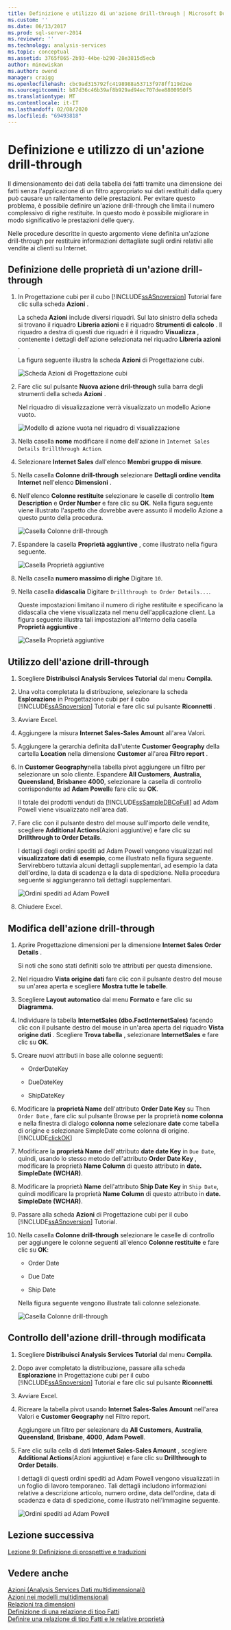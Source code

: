 ```yaml
---
title: Definizione e utilizzo di un'azione drill-through | Microsoft Docs
ms.custom: ''
ms.date: 06/13/2017
ms.prod: sql-server-2014
ms.reviewer: ''
ms.technology: analysis-services
ms.topic: conceptual
ms.assetid: 3765f865-2b93-44be-b290-28e3815d5ecb
author: minewiskan
ms.author: owend
manager: craigg
ms.openlocfilehash: cbc9ad315792fc4198988a53713f978ff119d2ee
ms.sourcegitcommit: b87d36c46b39af8b929ad94ec707dee8800950f5
ms.translationtype: MT
ms.contentlocale: it-IT
ms.lasthandoff: 02/08/2020
ms.locfileid: "69493818"
---
```

# <a name="defining-and-using-a-drillthrough-action"></a>Definizione e utilizzo di un'azione drill-through
  Il dimensionamento dei dati della tabella dei fatti tramite una dimensione dei fatti senza l'applicazione di un filtro appropriato sui dati restituiti dalla query può causare un rallentamento delle prestazioni. Per evitare questo problema, è possibile definire un'azione drill-through che limita il numero complessivo di righe restituite. In questo modo è possibile migliorare in modo significativo le prestazioni delle query.  
  
 Nelle procedure descritte in questo argomento viene definita un'azione drill-through per restituire informazioni dettagliate sugli ordini relativi alle vendite ai clienti su Internet.  
  
## <a name="defining-the-drillthrough-action-properties"></a>Definizione delle proprietà di un'azione drill-through  
  
1.  In Progettazione cubi per il cubo [!INCLUDE[ssASnoversion](../includes/ssasnoversion-md.md)] Tutorial fare clic sulla scheda **Azioni** .  
  
     La scheda **Azioni** include diversi riquadri. Sul lato sinistro della scheda si trovano il riquadro **Libreria azioni** e il riquadro **Strumenti di calcolo** . Il riquadro a destra di questi due riquadri è il riquadro **Visualizza** , contenente i dettagli dell'azione selezionata nel riquadro **Libreria azioni** .  
  
     La figura seguente illustra la scheda **Azioni** di Progettazione cubi.  
  
     ![Scheda Azioni di Progettazione cubi](../../2014/tutorials/media/l8-action1.gif "Scheda Azioni di Progettazione cubi")  
  
2.  Fare clic sul pulsante **Nuova azione dril-through** sulla barra degli strumenti della scheda **Azioni** .  
  
     Nel riquadro di visualizzazione verrà visualizzato un modello Azione vuoto.  
  
     ![Modello di azione vuota nel riquadro di visualizzazione](../../2014/tutorials/media/l8-action2.gif "Modello di azione vuota nel riquadro di visualizzazione")  
  
3.  Nella casella **nome** modificare il nome dell'azione in `Internet Sales Details Drillthrough Action`.  
  
4.  Selezionare **Internet Sales** dall'elenco **Membri gruppo di misure**.  
  
5.  Nella casella **Colonne drill-through** selezionare **Dettagli ordine vendita Internet** nell'elenco **Dimensioni** .  
  
6.  Nell'elenco **Colonne restituite** selezionare le caselle di controllo **Item Description** e **Order Number** e fare clic su **OK**. Nella figura seguente viene illustrato l'aspetto che dovrebbe avere assunto il modello Azione a questo punto della procedura.  
  
     ![Casella Colonne drill-through](../../2014/tutorials/media/l8-action3.gif "Casella Colonne drill-through")  
  
7.  Espandere la casella **Proprietà aggiuntive** , come illustrato nella figura seguente.  
  
     ![Casella Proprietà aggiuntive](../../2014/tutorials/media/l8-action4.gif "Casella Proprietà aggiuntive")  
  
8.  Nella casella **numero massimo di righe** Digitare `10`.  
  
9. Nella casella **didascalia** Digitare `Drillthrough to Order Details...`.  
  
     Queste impostazioni limitano il numero di righe restituite e specificano la didascalia che viene visualizzata nel menu dell'applicazione client. La figura seguente illustra tali impostazioni all'interno della casella **Proprietà aggiuntive** .  
  
     ![Casella Proprietà aggiuntive](../../2014/tutorials/media/l8-action5.gif "Casella Proprietà aggiuntive")  
  
## <a name="using-the-drillthrough-action"></a>Utilizzo dell'azione drill-through  
  
1.  Scegliere **Distribuisci Analysis Services Tutorial** dal menu **Compila**.  
  
2.  Una volta completata la distribuzione, selezionare la scheda **Esplorazione** in Progettazione cubi per il cubo [!INCLUDE[ssASnoversion](../includes/ssasnoversion-md.md)] Tutorial e fare clic sul pulsante **Riconnetti** .  
  
3.  Avviare Excel.  
  
4.  Aggiungere la misura **Internet Sales-Sales Amount** all'area Valori.  
  
5.  Aggiungere la gerarchia definita dall'utente **Customer Geography** della cartella **Location** nella dimensione **Customer** all'area **Filtro report** .  
  
6.  In **Customer Geography**nella tabella pivot aggiungere un filtro per selezionare un solo cliente. Espandere **All Customers**, **Australia**, **Queensland**, **Brisbane**e **4000**, selezionare la casella di controllo corrispondente ad **Adam Powell**e fare clic su **OK**.  
  
     Il totale dei prodotti venduti da [!INCLUDE[ssSampleDBCoFull](../includes/sssampledbcofull-md.md)] ad Adam Powell viene visualizzato nell'area dati.  
  
7.  Fare clic con il pulsante destro del mouse sull'importo delle vendite, scegliere **Additional Actions**(Azioni aggiuntive) e fare clic su **Drillthrough to Order Details**.  
  
     I dettagli degli ordini spediti ad Adam Powell vengono visualizzati nel **visualizzatore dati di esempio**, come illustrato nella figura seguente. Servirebbero tuttavia alcuni dettagli supplementari, ad esempio la data dell'ordine, la data di scadenza e la data di spedizione. Nella procedura seguente si aggiungeranno tali dettagli supplementari.  
  
     ![Ordini spediti ad Adam Powell](../../2014/tutorials/media/l8-action6.gif "Ordini spediti ad Adam Powell")  
  
8.  Chiudere Excel.  
  
## <a name="modifying-the-drillthrough-action"></a>Modifica dell'azione drill-through  
  
1.  Aprire Progettazione dimensioni per la dimensione **Internet Sales Order Details** .  
  
     Si noti che sono stati definiti solo tre attributi per questa dimensione.  
  
2.  Nel riquadro **Vista origine dati** fare clic con il pulsante destro del mouse su un'area aperta e scegliere **Mostra tutte le tabelle**.  
  
3.  Scegliere **Layout automatico** dal menu **Formato** e fare clic su **Diagramma**.  
  
4.  Individuare la tabella **InternetSales (dbo.FactInternetSales)** facendo clic con il pulsante destro del mouse in un'area aperta del riquadro **Vista origine dati** . Scegliere **Trova tabella** , selezionare **InternetSales** e fare clic su **OK**.  
  
5.  Creare nuovi attributi in base alle colonne seguenti:  
  
    -   OrderDateKey  
  
    -   DueDateKey  
  
    -   ShipDateKey  
  
6.  Modificare la **proprietà Name** dell'attributo **Order Date Key** su Then `Order Date` , fare clic sul pulsante Browse per la proprietà **nome colonna** e nella finestra di dialogo **colonna nome** selezionare **date** come tabella di origine e selezionare SimpleDate come colonna di origine. [!INCLUDE[clickOK](../includes/clickok-md.md)]  
  
7.  Modificare la **proprietà Name** dell'attributo **date date Key** in `Due Date`, quindi, usando lo stesso metodo dell'attributo **Order Date Key** , modificare la proprietà **Name Column** di questo attributo in **date. SimpleDate (WCHAR)**.  
  
8.  Modificare la proprietà **Name** dell'attributo **Ship Date Key** in `Ship Date`, quindi modificare la proprietà **Name Column** di questo attributo in **date. SimpleDate (WCHAR)**.  
  
9. Passare alla scheda **Azioni** di Progettazione cubi per il cubo [!INCLUDE[ssASnoversion](../includes/ssasnoversion-md.md)] Tutorial.  
  
10. Nella casella **Colonne drill-through** selezionare le caselle di controllo per aggiungere le colonne seguenti all'elenco **Colonne restituite** e fare clic su **OK**:  
  
    -   Order Date  
  
    -   Due Date  
  
    -   Ship Date  
  
     Nella figura seguente vengono illustrate tali colonne selezionate.  
  
     ![Casella Colonne drill-through](../../2014/tutorials/media/l8-action7.gif "Casella Colonne drill-through")  
  
## <a name="reviewing-the-modified-drillthrough-action"></a>Controllo dell'azione drill-through modificata  
  
1.  Scegliere **Distribuisci Analysis Services Tutorial** dal menu **Compila**.  
  
2.  Dopo aver completato la distribuzione, passare alla scheda **Esplorazione** in Progettazione cubi per il cubo [!INCLUDE[ssASnoversion](../includes/ssasnoversion-md.md)] Tutorial e fare clic sul pulsante **Riconnetti**.  
  
3.  Avviare Excel.  
  
4.  Ricreare la tabella pivot usando **Internet Sales-Sales Amount** nell'area Valori e **Customer Geography** nel Filtro report.  
  
     Aggiungere un filtro per selezionare da **All Customers**, **Australia**, **Queensland**, **Brisbane**, **4000**, **Adam Powell**.  
  
5.  Fare clic sulla cella di dati **Internet Sales-Sales Amount** , scegliere **Additional Actions**(Azioni aggiuntive) e fare clic su **Drillthrough to Order Details**.  
  
     I dettagli di questi ordini spediti ad Adam Powell vengono visualizzati in un foglio di lavoro temporaneo. Tali dettagli includono informazioni relative a descrizione articolo, numero ordine, data dell'ordine, data di scadenza e data di spedizione, come illustrato nell'immagine seguente.  
  
     ![Ordini spediti ad Adam Powell](../../2014/tutorials/media/l8-action8.gif "Ordini spediti ad Adam Powell")  
  
## <a name="next-lesson"></a>Lezione successiva  
 [Lezione 9: Definizione di prospettive e traduzioni](lesson-9-defining-perspectives-and-translations.md)  
  
## <a name="see-also"></a>Vedere anche  
 [Azioni &#40;Analysis Services Dati multidimensionali&#41;](multidimensional-models/actions-analysis-services-multidimensional-data.md)   
 [Azioni nei modelli multidimensionali](multidimensional-models/actions-in-multidimensional-models.md)   
 [Relazioni tra dimensioni](multidimensional-models-olap-logical-cube-objects/dimension-relationships.md)   
 [Definizione di una relazione di tipo Fatti](lesson-5-2-defining-a-fact-relationship.md)   
 [Definire una relazione di tipo Fatti e le relative proprietà](multidimensional-models/define-a-fact-relationship-and-fact-relationship-properties.md)  
  
  
